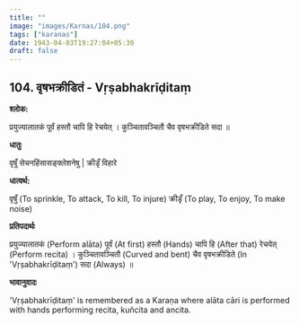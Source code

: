 ```yaml
---
title: ""
image: "images/Karnas/104.png"
tags: ["karanas"]
date: 1943-04-03T19:27:04+05:30
draft: false
---
```


## 104. वृषभक्रीडितं - Vṛṣabhakrīḍitaṃ

**श्लोक:**

प्रयुज्यालातकं पूर्वं हस्तौ चापि हि रेचयेत् । कुञ्चितावञ्चितौ चैव वृषभक्रीडिते सदा ॥

**धातुः**

वृषुँ सेचनहिंसासङ्क्लेशनेषु |
क्रीडृँ विहारे

**धात्वर्थ:**

वृषुँ (To sprinkle, To attack, To kill, To injure)
क्रीडृँ (To play, To enjoy, To make noise)

**प्रतिपदार्थः**

प्रयुज्यालातकं (Perform alāta) पूर्वं (At first) हस्तौ (Hands) चापि हि (After that) रेचयेत् (Perform recita) । कुञ्चितावञ्चितौ (Curved and bent) चैव वृषभक्रीडिते (In 'Vṛṣabhakrīḍitaṃ') सदा (Always) ॥

**भावानुवादः**

'Vṛṣabhakrīḍitaṃ' is remembered as a Karaṇa where alāta cāri is performed with hands performing recita, kuñcita and ancita.
